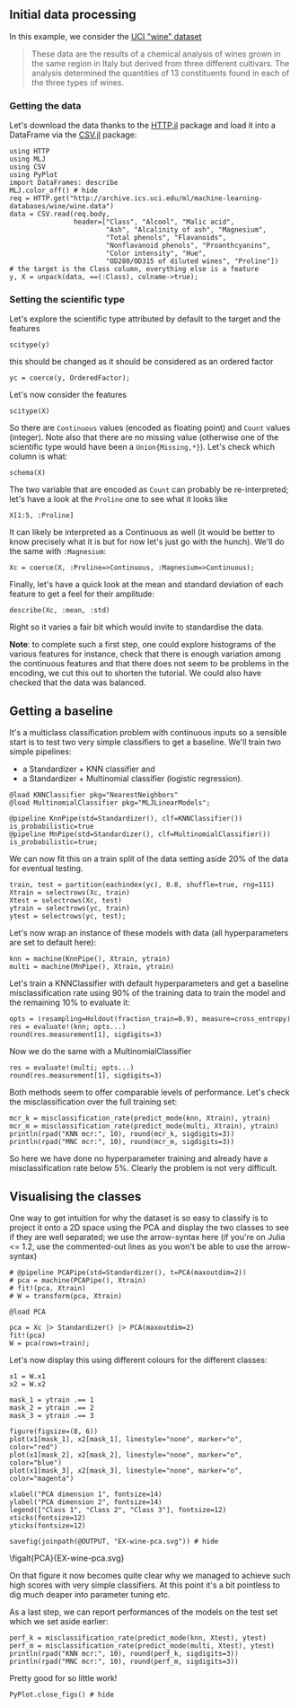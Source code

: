 <!--This file was generated, do not modify it.-->
## Initial data processing

In this example, we consider the [UCI "wine" dataset](http://archive.ics.uci.edu/ml/datasets/wine)

> These data are the results of a chemical analysis of wines grown in the same region in Italy but derived from three different cultivars. The analysis determined the quantities of 13 constituents found in each of the three types of wines.

### Getting the data
Let's download the data thanks to the [HTTP.jl](HTTP.get("http://archive.ics.uci.edu/ml/machine-learning-databases/wine/wine.data")) package and load it into a DataFrame via the [CSV.jl](https://github.com/JuliaData/CSV.jl) package:

```julia:ex1
using HTTP
using MLJ
using CSV
using PyPlot
import DataFrames: describe
MLJ.color_off() # hide
req = HTTP.get("http://archive.ics.uci.edu/ml/machine-learning-databases/wine/wine.data")
data = CSV.read(req.body,
                header=["Class", "Alcool", "Malic acid",
                        "Ash", "Alcalinity of ash", "Magnesium",
                        "Total phenols", "Flavanoids",
                        "Nonflavanoid phenols", "Proanthcyanins",
                        "Color intensity", "Hue",
                        "OD280/OD315 of diluted wines", "Proline"])
# the target is the Class column, everything else is a feature
y, X = unpack(data, ==(:Class), colname->true);
```

### Setting the scientific type

Let's explore the scientific type attributed by default to the target and the features

```julia:ex2
scitype(y)
```

this should be changed as it should be considered as an ordered factor

```julia:ex3
yc = coerce(y, OrderedFactor);
```

Let's now consider the features

```julia:ex4
scitype(X)
```

So there are `Continuous` values (encoded as floating point) and `Count` values (integer).
Note also that there are no missing value (otherwise one of the scientific type would have been a `Union{Missing,*}`).
Let's check which column is what:

```julia:ex5
schema(X)
```

The two variable that are encoded as `Count` can  probably be re-interpreted; let's have a look at the `Proline` one to see what it looks like

```julia:ex6
X[1:5, :Proline]
```

It can likely be interpreted as a Continuous as well (it would be better to know precisely what it is but for now let's just go with the hunch).
We'll do the same with `:Magnesium`:

```julia:ex7
Xc = coerce(X, :Proline=>Continuous, :Magnesium=>Continuous);
```

Finally, let's have a quick look at the mean and standard deviation of each feature to get a feel for their amplitude:

```julia:ex8
describe(Xc, :mean, :std)
```

Right so it varies a fair bit which would invite to standardise the data.

**Note**: to complete such a first step, one could explore histograms of the various features for instance, check that there is enough variation among the continuous features and that there does not seem to be problems in the encoding, we cut this out to shorten the tutorial. We could also have checked that the data was balanced.

## Getting a baseline

It's a multiclass classification problem with continuous inputs so a sensible start is  to test two very simple classifiers to get a baseline.
We'll train two simple pipelines:
- a Standardizer + KNN classifier and
- a Standardizer + Multinomial classifier (logistic regression).

```julia:ex9
@load KNNClassifier pkg="NearestNeighbors"
@load MultinomialClassifier pkg="MLJLinearModels";

@pipeline KnnPipe(std=Standardizer(), clf=KNNClassifier()) is_probabilistic=true
@pipeline MnPipe(std=Standardizer(), clf=MultinomialClassifier()) is_probabilistic=true;
```

We can now fit this on a train split of the data setting aside 20% of the data for eventual testing.

```julia:ex10
train, test = partition(eachindex(yc), 0.8, shuffle=true, rng=111)
Xtrain = selectrows(Xc, train)
Xtest = selectrows(Xc, test)
ytrain = selectrows(yc, train)
ytest = selectrows(yc, test);
```

Let's now wrap an instance of these models with data (all hyperparameters are set to default here):

```julia:ex11
knn = machine(KnnPipe(), Xtrain, ytrain)
multi = machine(MnPipe(), Xtrain, ytrain)
```

Let's train a KNNClassifier with default hyperparameters and get a baseline misclassification rate using 90% of the training data to train the model and the remaining 10% to evaluate it:

```julia:ex12
opts = (resampling=Holdout(fraction_train=0.9), measure=cross_entropy)
res = evaluate!(knn; opts...)
round(res.measurement[1], sigdigits=3)
```

Now we do the same with a MultinomialClassifier

```julia:ex13
res = evaluate!(multi; opts...)
round(res.measurement[1], sigdigits=3)
```

Both methods seem to offer comparable levels of performance.
Let's check the misclassification over the full training set:

```julia:ex14
mcr_k = misclassification_rate(predict_mode(knn, Xtrain), ytrain)
mcr_m = misclassification_rate(predict_mode(multi, Xtrain), ytrain)
println(rpad("KNN mcr:", 10), round(mcr_k, sigdigits=3))
println(rpad("MNC mcr:", 10), round(mcr_m, sigdigits=3))
```

So here we have done no hyperparameter training and already have a misclassification rate below 5%.
Clearly the problem is not very difficult.

## Visualising the classes

One way to get intuition for why the dataset is so easy to classify is to project it onto a 2D space using the PCA and display the two classes to see if they are well separated; we use the arrow-syntax here (if you're on Julia <= 1.2, use the commented-out lines as you won't be able to use the arrow-syntax)

```julia:ex15
# @pipeline PCAPipe(std=Standardizer(), t=PCA(maxoutdim=2))
# pca = machine(PCAPipe(), Xtrain)
# fit!(pca, Xtrain)
# W = transform(pca, Xtrain)

@load PCA

pca = Xc |> Standardizer() |> PCA(maxoutdim=2)
fit!(pca)
W = pca(rows=train);
```

Let's now display this using different colours for the different classes:

```julia:ex16
x1 = W.x1
x2 = W.x2

mask_1 = ytrain .== 1
mask_2 = ytrain .== 2
mask_3 = ytrain .== 3

figure(figsize=(8, 6))
plot(x1[mask_1], x2[mask_1], linestyle="none", marker="o", color="red")
plot(x1[mask_2], x2[mask_2], linestyle="none", marker="o", color="blue")
plot(x1[mask_3], x2[mask_3], linestyle="none", marker="o", color="magenta")

xlabel("PCA dimension 1", fontsize=14)
ylabel("PCA dimension 2", fontsize=14)
legend(["Class 1", "Class 2", "Class 3"], fontsize=12)
xticks(fontsize=12)
yticks(fontsize=12)

savefig(joinpath(@OUTPUT, "EX-wine-pca.svg")) # hide
```

\figalt{PCA}{EX-wine-pca.svg}

On that figure it now becomes quite clear why we managed to achieve such high scores with very simple classifiers.
At this point it's a bit pointless to dig much deaper into parameter tuning etc.

As a last step, we can report performances of the models on the test set which we set aside earlier:

```julia:ex17
perf_k = misclassification_rate(predict_mode(knn, Xtest), ytest)
perf_m = misclassification_rate(predict_mode(multi, Xtest), ytest)
println(rpad("KNN mcr:", 10), round(perf_k, sigdigits=3))
println(rpad("MNC mcr:", 10), round(perf_m, sigdigits=3))
```

Pretty good for so little work!

```julia:ex18
PyPlot.close_figs() # hide
```

